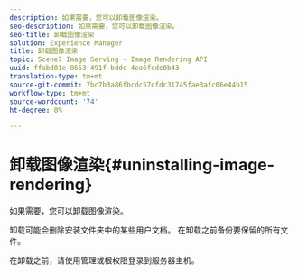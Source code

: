 ```yaml
---
description: 如果需要，您可以卸载图像渲染。
seo-description: 如果需要，您可以卸载图像渲染。
seo-title: 卸载图像渲染
solution: Experience Manager
title: 卸载图像渲染
topic: Scene7 Image Serving - Image Rendering API
uuid: ffabd01e-8653-491f-bddc-4ea6fcde0b43
translation-type: tm+mt
source-git-commit: 7bc7b3a86fbcdc57cfdc31745fae3afc06e44b15
workflow-type: tm+mt
source-wordcount: '74'
ht-degree: 0%

---
```



# 卸载图像渲染{#uninstalling-image-rendering}

如果需要，您可以卸载图像渲染。

卸载可能会删除安装文件夹中的某些用户文档。 在卸载之前备份要保留的所有文件。

在卸载之前，请使用管理或根权限登录到服务器主机。
